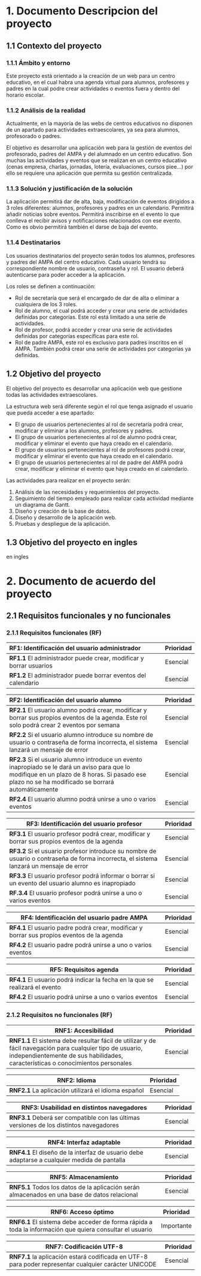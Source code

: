# 1. Documento Descripcion del proyecto
## 1.1 Contexto del proyecto

### 1.1.1 Ámbito y entorno
Este proyecto está orientado a la creación de un web para un centro educativo, en el cual habra una agenda virtual para alumnos, profesores y padres en la cual podre crear actividades o eventos fuera y dentro del horario escolar.

### 1.1.2 Análisis de la realidad
Actualmente, en la mayoría de las webs de centros educativos no disponen de un apartado para actividades extraescolares, ya sea para alumnos, profesorado o padres.

El objetivo es desarrollar una aplicación web para la gestión de eventos del profesorado, padres del AMPA y del alumnado en un centro educativo. Son muchas las actividades y eventos que se realizan en un centro educativo (cenas empresa, charlas, jornadas, lotería, evaluaciones, cursos piee...) por ello se requiere una aplicación que permita su gestión centralizada.

### 1.1.3 Solución y justificación de la solución 
La aplicación permitirá dar de alta, baja, modificación de eventos dirigidos a 3 roles diferentes: alumnos, profesores y padres en un calendario. Permitirá añadir noticias sobre eventos. Permitirá inscribirse en el evento lo que conlleva el recibir avisos y notificaciones relacionados con ese evento. Como es obvio permitirá también el darse de baja del evento.

### 1.1.4 Destinatarios
Los usuarios destinatarios del proyecto serán todos los alumnos, profesores y padres del AMPA del centro educativo. Cada usuario tendrá su correspondiente nombre de usuario, contraseña y rol. El usuario deberá autenticarse para poder acceder a la aplicación.

Los roles se definen a continuación:
  - Rol de secretaría que será el encargado de dar de alta o eliminar a cualquiera de los 3 roles.
  - Rol de alumno, el cual podrá acceder y crear una serie de actividades definidas por categorías. Este rol está limitado a una serie de actividades. 
  - Rol de profesor, podrá acceder y crear una serie de actividades definidas por categorías específicas para este rol.
  - Rol de padre AMPA, este rol es exclusivo para padres inscritos en el AMPA. También podrá crear una serie de actividades por categorías ya definidas.

## 1.2 Objetivo del proyecto
El objetivo del proyecto es desarrollar una aplicación web que gestione todas las actividades extraescolares.

La estructura web será diferente según el rol que tenga asignado el usuario que pueda acceder a ese apartado:
  - El grupo de usuarios pertenecientes al rol de secretaría podrá crear, modificar y eliminar a los alumnos, profesores y padres.
  - El grupo de usuarios pertenecientes al rol de alumno podrá crear, modificar y eliminar el evento que haya creado en el calendario. 
  - El grupo de usuarios pertenecientes al rol de profesores podrá crear, modificar y eliminar el evento que haya creado en el calendario. 
  - El grupo de usuarios pertenecientes al rol de padre del AMPA podrá crear, modificar y eliminar el evento que haya creado en el calendario.

Las actividades para realizar en el proyecto serán:

  1. Análisis de las necesidades y requerimientos del proyecto.
  2. Seguimiento del tiempo empleado para realizar cada actividad mediante un diagrama de Gantt.
  3. Diseño y creación de la base de datos.
  4. Diseño y desarrollo de la aplicación web.
  5. Pruebas y despliegue de la aplicación.

## 1.3 Objetivo del proyecto en ingles
en ingles

# 2. Documento de acuerdo del proyecto
## 2.1 Requisitos funcionales y no funcionales
### 2.1.1 Requisitos funcionales (RF)

| RF1: Identificación del usuario administrador | Prioridad |
| :------------ | :------------- |
| **RF1.1** El administrador puede crear, modificar y borrar usuarios | Esencial |
| **RF1.2** El administrador puede borrar eventos del calendario | Esencial |

RF2: Identificación del usuario alumno | Prioridad
:------------ | :-------------
**RF2.1** El usuario alumno podrá crear, modificar y borrar sus propios eventos de la agenda. Este rol solo podrá crear 2 eventos por semana | Esencial
**RF2.2** Si el usuario alumno introduce su nombre de usuario o contraseña de forma incorrecta, el sistema lanzará un mensaje de error | Esencial
**RF2.3** Si el usuario alumno introduce un evento inapropiado se le dará un aviso para que lo modifique en un plazo de 8 horas. Si pasado ese plazo no se ha modificado se borrará automáticamente | Esencial
**RF2.4** El usuario alumno podrá unirse a uno o varios eventos | Esencial

RF3: Identificación del usuario profesor | Prioridad
------------ | -------------
**RF3.1** El usuario profesor podrá crear, modificar y borrar sus propios eventos de la agenda | Esencial
**RF3.2** Si el usuario profesor introduce su nombre de usuario o contraseña de forma incorrecta, el sistema lanzará un mensaje de error | Esencial
**RF3.3** El usuario profesor podrá informar o borrar si un evento del usuario alumno es inapropiado | Esencial
**RF.3.4** El usuario profesor podrá unirse a uno o varios eventos | Esencial

RF4: Identificación del usuario padre AMPA | Prioridad
------------ | -------------
**RF4.1** El usuario padre podrá crear, modificar y borrar sus propios eventos de la agenda | Esencial
**RF4.2** El usuario padre podrá unirse a uno o varios eventos | Esencial

RF5: Requisitos agenda | Prioridad
------------ | -------------
**RF4.1** El usuario podrá indicar la fecha en la que se realizará el evento | Esencial
**RF4.2** El usuario podrá unirse a uno o varios eventos | Esencial

### 2.1.2 Requisitos no funcionales (RF)

RNF1: Accesibilidad | Prioridad
------------ | -------------
**RNF1.1** El sistema debe resultar fácil de utilizar y de fácil navegación para cualquier tipo de usuario, independientemente de sus habilidades, características o conocimientos personales | Esencial

RNF2: Idioma | Prioridad
------------ | -------------
**RNF2.1** La aplicación utilizará el idioma español | Esencial

RNF3: Usabilidad en distintos navegadores | Prioridad
------------ | -------------
**RNF3.1** Deberá ser compatible con las últimas versiones de los distintos navegadores | Esencial

RNF4: Interfaz adaptable | Prioridad
------------ | -------------
**RNF4.1** El diseño de la interfaz de usuario debe adaptarse a cualquier medida de pantalla | Esencial

RNF5: Almacenamiento | Prioridad
------------ | -------------
**RNF5.1** Todos los datos de la aplicación serán almacenados en una base de datos relacional | Esencial

RNF6: Acceso óptimo | Prioridad
------------ | -------------
**RNF6.1** El sistema debe acceder de forma rápida a toda la información que quiera consultar el usuario | Importante

RNF7: Codificación UTF-8 | Prioridad
------ | ------
**RNF7.1** la aplicación estará codificada en UTF-8 para poder representar cualquier carácter UNICODE | Esencial





